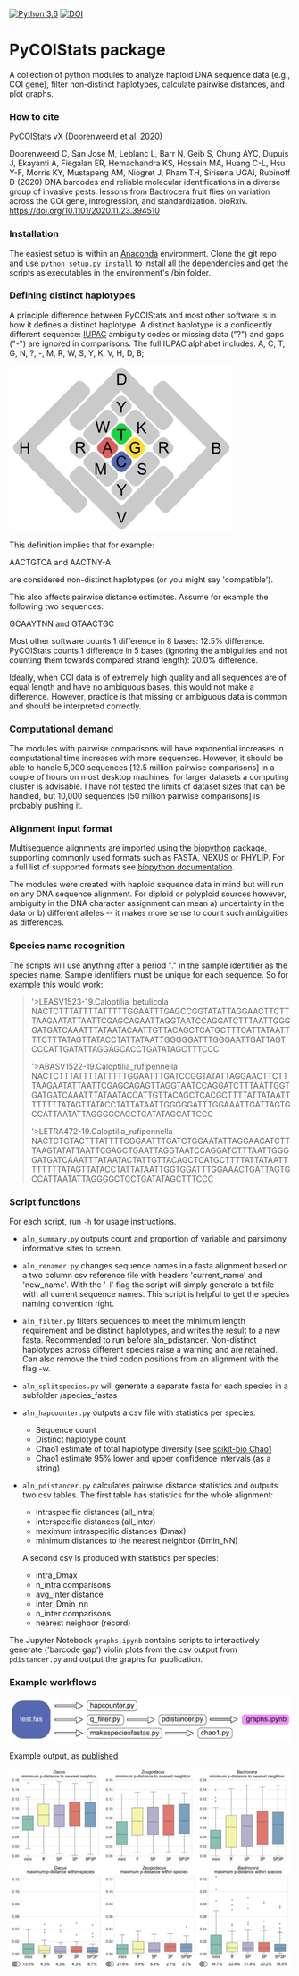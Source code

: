 [![Python 3.6](https://img.shields.io/badge/python-3.6-blue.svg)](https://www.python.org/downloads/release/python-360/)
[![DOI](https://zenodo.org/badge/264048060.svg)](https://zenodo.org/badge/latestdoi/264048060)

# PyCOIStats package
A collection of python modules to analyze haploid DNA sequence data (e.g., COI gene), filter non-distinct haplotypes, calculate pairwise distances, and plot graphs.


### How to cite

PyCOIStats vX (Doorenweerd et al. 2020)

Doorenweerd C, San Jose M, Leblanc L, Barr N, Geib S, Chung AYC, Dupuis J, Ekayanti A, Fiegalan ER, Hemachandra KS, Hossain MA, Huang C-L, Hsu Y-F, Morris KY, Mustapeng AM, Niogret J, Pham TH, Sirisena UGAI, Rubinoff D (2020) DNA barcodes and reliable molecular identifications in a diverse group of invasive pests: lessons from Bactrocera fruit flies on variation across the COI gene, introgression, and standardization. bioRxiv. https://doi.org/10.1101/2020.11.23.394510 

### Installation

The easiest setup is within an [Anaconda](https://anaconda.org/anaconda/repo) environment. Clone the git repo and use `python setup.py install` to install all the dependencies and get the scripts as executables in the environment's /bin folder.


### Defining distinct haplotypes

A principle difference between PyCOIStats and most other software is in how it defines a distinct haplotype. A distinct haplotype is a confidently different sequence: [IUPAC](https://en.wikipedia.org/wiki/International_Union_of_Pure_and_Applied_Chemistry) ambiguity codes or missing data ("?") and gaps ("-") are ignored in comparisons. The full IUPAC alphabet includes: A, C, T, G, N, ?, -, M, R, W, S, Y, K, V, H, D, B;

![IUPAC ambiguity codes](./docs/IUPAC_codes.png)

This definition implies that for example:

AACTGTCA and AACTNY-A

are considered non-distinct haplotypes (or you might say 'compatible').

This also affects pairwise distance estimates. Assume for example the following two sequences:

GCAAYTNN and GTAACTGC

Most other software counts 1 difference in 8 bases: 12.5% difference. PyCOIStats counts 1 difference in 5 bases (ignoring the ambiguities and not counting them towards compared strand length): 20.0% difference.

Ideally, when COI data is of extremely high quality and all sequences are of equal length and have no ambiguous bases, this would not make a difference. However, practice is that missing or ambiguous data is common and should be interpreted correctly.


### Computational demand

The modules with pairwise comparisons will have exponential increases in computational time increases with more sequences. However, it should be able to handle 5,000 sequences [12.5 million pairwise comparisons] in a couple of hours on most desktop machines, for larger datasets a computing cluster is advisable. I have not tested the limits of dataset sizes that can be handled, but 10,000 sequences [50 million pairwise comparisons] is probably pushing it.


### Alignment input format

Multisequence alignments are imported using the [biopython](https://biopython.org/) package, supporting commonly used formats such as FASTA, NEXUS or PHYLIP. For a full list of supported formats see [biopython documentation](https://biopython.org/docs/dev/api/Bio.AlignIO.html).

The modules were created with haploid sequence data in mind but will run on any DNA sequence alignment. For diploid or polyploid sources however, ambiguity in the DNA character assignment can mean a) uncertainty in the data or b) different alleles -- it makes more sense to count such ambiguities as differences.

### Species name recognition

The scripts will use anything after a period "." in the sample identifier as the species name. Sample identifiers must be unique for each sequence. So for example this would work:

>'>LEASV1523-19.Caloptilia_betulicola
NACTCTTTATTTTATTTTTGGAATTTGAGCCGGTATATTAGGAACTTCTTTAAGAATATTAATTCGAGCAGAATTAGGTAATCCAGGATCTTTAATTGGGGATGATCAAATTTATAATACAATTGTTACAGCTCATGCTTTCATTATAATTTTCTTTATAGTTATACCTATTATAATTGGGGGATTTGGGAATTGATTAGTCCCATTGATATTAGGAGCACCTGATATAGCTTTCCC
>
>'>ABASV1522-19.Caloptilia_rufipennella
NACTCTTTATTTTATTTTTGGAATTTGATCCGGTATATTAGGAACTTCTTTAAGAATATTAATTCGAGCAGAGTTAGGTAATCCAGGATCTTTAATTGGTGATGATCAAATTTATAATACCATTGTTACAGCTCACGCTTTTATTATAATTTTTTTTATAGTTATACCTATTATAATTGGGGGATTTGGAAATTGATTAGTGCCATTAATATTAGGGGCACCTGATATAGCATTCCC
>
>'>LETRA472-19.Caloptilia_rufipennella
NACTCTCTACTTTATTTTCGGAATTTGATCTGGAATATTAGGAACATCTTTAAGTATATTAATTCGAGCTGAATTAGGTAATCCAGGATCTTTAATTGGGGATGATCAAATTTATAATACTATTGTTACAGCTCATGCTTTTATTATAATTTTTTTTATAGTTATACCTATTATAATTGGTGGATTTGGAAACTGATTAGTGCCATTAATATTAGGGGCTCCTGATATAGCTTTCCC


### Script functions

For each script, run `-h` for usage instructions.

- `aln_summary.py` outputs count and proportion of variable and parsimony informative sites to screen.

- `aln_renamer.py` changes sequence names in a fasta alignment based on a two column csv reference file with headers 'current_name' and 'new_name'. With the '-l' flag the script will simply generate a txt file with all current sequence names. This script is helpful to get the species naming convention right.

- `aln_filter.py` filters sequences to meet the minimum length requirement and be distinct haplotypes, and writes the result to a new fasta. Recommended to run before aln_pdistancer. Non-distinct haplotypes across different species raise a warning and are retained. Can also remove the third codon positions from an alignment with the flag -w.

- `aln_splitspecies.py` will generate a separate fasta for each species in a subfolder /species_fastas

- `aln_hapcounter.py` outputs a csv file with statistics per species:
    - Sequence count
    - Distinct haplotype count
    - Chao1 estimate of total haplotype diversity (see [scikit-bio Chao1](http://scikit-bio.org/docs/0.5.6/generated/skbio.diversity.alpha.chao1.html?highlight=chao1)
    - Chao1 estimate 95% lower and upper confidence intervals (as a string)

- `aln_pdistancer.py` calculates pairwise distance statistics and outputs two csv tables.
    The first table has statistics for the whole alignment:
    - intraspecific distances (all_intra)
    - interspecific distances (all_inter)
    - maximum intraspecific distances (Dmax)
    - minimum distances to the nearest neighbor (Dmin_NN)
    
    A second csv is produced with statistics per species:
    - intra_Dmax
    - n_intra comparisons
    - avg_inter distance
    - inter_Dmin_nn
    - n_inter comparisons
    - nearest neighbor (record)

The Jupyter Notebook `graphs.ipynb` contains scripts to interactively generate ('barcode gap') violin plots from the csv output from ```pdistancer.py``` and output the graphs for publication.



### Example workflows

![Workflow example](./docs/workflow_example.png)


Example output, as [published](https://doi.org/https://doi.org/10.1101/2020.11.23.394510)

![Output example](./docs/output_example.png)
